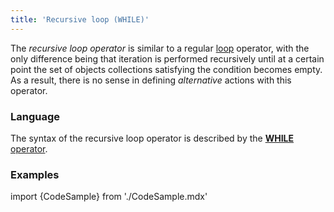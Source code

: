 ```yaml
---
title: 'Recursive loop (WHILE)'
---
```


The *recursive loop operator* is similar to a regular [loop](Loop_FOR_.md) operator, with the only difference being that iteration is performed recursively until at a certain point the set of objects collections satisfying the condition becomes empty. As a result, there is no sense in defining *alternative* actions with this operator.

### Language

The syntax of the recursive loop operator is described by the [**WHILE** operator](WHILE_operator.md).

### Examples

import {CodeSample} from './CodeSample.mdx'

<CodeSample url="https://documentation.lsfusion.org/sample?file=ActionSample&block=while"/>
